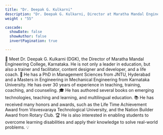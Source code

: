 ```yaml
---
title: "Dr. Deepak G. Kulkarni"
description: "Dr. Deepak G. Kulkarni, Director at Maratha Mandal Engineering College"
weight : "55"

cascade:
  showDate: false
  showAuthor: false
  invertPagination: true

---
```

👋 Meet Dr. Deepak G. Kulkarni (DGK), the Director of Maratha Mandal Engineering College, Karnataka. He is not only a leader in education, but also a trainer and facilitator, content designer and developer, and a life coach. 🙌 He has a PhD in Management Sciences from JNTU, Hyderabad and a Masters in Engineering in Mechanical Engineering from Karnataka University. He has over 30 years of experience in teaching, training, coaching, and counseling. 🎓 He has authored several books on emerging technologies, teaching and learning, and multilingual education. 📚 He has received many honors and awards, such as the Life Time Achievement Award from Visvesvaraya Technological University, and the Nation Builder Award from Rotary Club. 🏆 He is also interested in enabling students to overcome learning disabilities and apply their knowledge to solve real-world problems. 💡